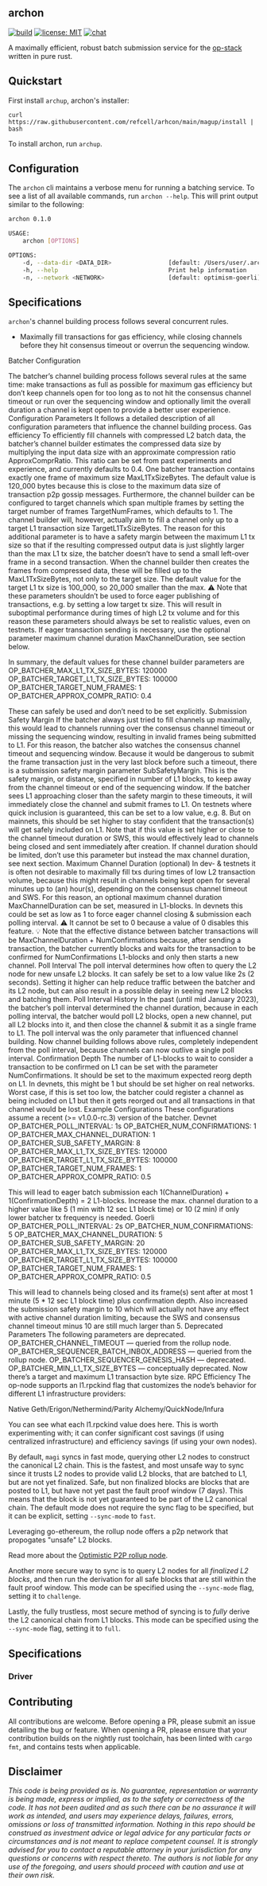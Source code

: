 ## archon

[![build](https://github.com/a16z/magi/actions/workflows/test.yml/badge.svg)](https://github.com/a16z/magi/actions/workflows/test.yml) [![license: MIT](https://img.shields.io/badge/license-MIT-brightgreen.svg)](https://opensource.org/licenses/MIT) [![chat](https://img.shields.io/badge/chat-telegram-blue)](https://t.me/+IntDY_gZJSRkNTJj)

A maximally efficient, robust batch submission service for the [op-stack](https://stack.optimism.io/) written in pure rust.


## Quickstart

First install `archup`, archon's installer:

```
curl https://raw.githubusercontent.com/refcell/arhcon/main/magup/install | bash
```

To install archon, run `archup`.


## Configuration

The `archon` cli maintains a verbose menu for running a batching service. To see a list of all available commands, run `archon --help`. This will print output similar to the following:

```bash
archon 0.1.0

USAGE:
    archon [OPTIONS]

OPTIONS:
    -d, --data-dir <DATA_DIR>                [default: /Users/user/.archon/data]
    -h, --help                               Print help information
    -n, --network <NETWORK>                  [default: optimism-goerli]
```


## Specifications

`archon`'s channel building process follows several concurrent rules.

- Maximally fill transactions for gas efficiency, while closing channels before they hit consensus timeout or overrun the sequencing window.


Batcher Configuration

The batcher’s channel building process follows several rules at the same time:
make transactions as full as possible for maximum gas efficiency
but don’t keep channels open for too long as to not hit the consensus channel timeout or run over the sequencing window
and optionally limit the overall duration a channel is kept open to provide a better user experience.
Configuration Parameters
It follows a detailed description of all configuration parameters that influence the channel building process.
Gas efficiency
To efficiently fill channels with compressed L2 batch data, the batcher’s channel builder estimates the compressed data size by multiplying the input data size with an approximate compression ratio ApproxComprRatio. This ratio can be set from past experiments and experience, and currently defaults to 0.4.
One batcher transaction contains exactly one frame of maximum size MaxL1TxSizeBytes. The default value is 120_000 bytes because this is close to the maximum data size of transaction p2p gossip messages.
Furthermore, the channel builder can be configured to target channels which span multiple frames by setting the target number of frames TargetNumFrames, which defaults to 1.
The channel builder will, however, actually aim to fill a channel only up to a target L1 transaction size TargetL1TxSizeBytes. The reason for this additional parameter is to have a safety margin between the maximum L1 tx size so that if the resulting compressed output data is just slightly larger than the max L1 tx size, the batcher doesn’t have to send a small left-over frame in a second transaction. When the channel builder then creates the frames from compressed data, these will be filled up to the MaxL1TxSizeBytes, not only to the target size. The default value for the target L1 tx size is 100_000, so 20_000 smaller than the max.
⚠️ Note that these parameters shouldn’t be used to force eager publishing of transactions, e.g. by setting a low target tx size. This will result in suboptimal performance during times of high L2 tx volume and for this reason these parameters should always be set to realistic values, even on testnets. If eager transaction sending is necessary, use the optional parameter maximum channel duration MaxChannelDuration, see section below.


In summary, the default values for these channel builder parameters are
OP_BATCHER_MAX_L1_TX_SIZE_BYTES: 120000
OP_BATCHER_TARGET_L1_TX_SIZE_BYTES: 100000
OP_BATCHER_TARGET_NUM_FRAMES: 1
OP_BATCHER_APPROX_COMPR_RATIO: 0.4



These can safely be used and don’t need to be set explicitly.
Submission Safety Margin
If the batcher always just tried to fill channels up maximally, this would lead to channels running over the consensus channel timeout or missing the sequencing window, resulting in invalid frames being submitted to L1. For this reason, the batcher also watches the consensus channel timeout and sequencing window. Because it would be dangerous to submit the frame transaction just in the very last block before such a timeout, there is a submission safety margin parameter SubSafetyMargin. This is the safety margin, or distance, specified in number of L1 blocks, to keep away from the channel timeout or end of the sequencing window. If the batcher sees L1 approaching closer than the safety margin to these timeouts, it will immediately close the channel and submit frames to L1.
On testnets where quick inclusion is guaranteed, this can be set to a low value, e.g. 8. But on mainnets, this should be set higher to stay confident that the transaction(s) will get safely included on L1.
Note that if this value is set higher or close to the channel timeout duration or SWS, this would effectively lead to channels being closed and sent immediately after creation. If channel duration should be limited, don’t use this parameter but instead the max channel duration, see next section.
Maximum Channel Duration (optional)
In dev- & testnets it is often not desirable to maximally fill txs during times of low L2 transaction volume, because this might result in channels being kept open for several minutes up to (an) hour(s), depending on the consensus channel timeout and SWS.
For this reason, an optional maximum channel duration MaxChannelDuration can be set, measured in L1-blocks. In devnets this could be set as low as 1 to force eager channel closing & submission each polling interval.
⚠️ It cannot be set to 0 because a value of 0 disables this feature.
💡 Note that the effective distance between batcher transactions will be MaxChannelDuration + NumConfirmations because, after sending a transaction, the batcher currently blocks and waits for the transaction to be confirmed for NumConfirmations L1-blocks and only then starts a new channel.
Poll Interval
The poll interval determines how often to query the L2 node for new unsafe L2 blocks. It can safely be set to a low value like 2s (2 seconds). Setting it higher can help reduce traffic between the batcher and its L2 node, but can also result in a possible delay in seeing new L2 blocks and batching them.
Poll Interval History
In the past (until mid January 2023), the batcher’s poll interval determined the channel duration, because in each polling interval, the batcher would poll L2 blocks, open a new channel, put all L2 blocks into it, and then close the channel & submit it as a single frame to L1. The poll interval was the only parameter that influenced channel building.
Now channel building follows above rules, completely independent from the poll interval, because channels can now outlive a single poll interval.
Confirmation Depth
The number of L1-blocks to wait to consider a transaction to be confirmed on L1 can be set with the parameter NumConfirmations. It should be set to the maximum expected reorg depth on L1. In devnets, this might be 1 but should be set higher on real networks.
Worst case, if this is set too low, the batcher could register a channel as being included on L1 but then it gets reorged out and all transactions in that channel would be lost.
Example Configurations
These configurations assume a recent (>= v1.0.0-rc.3) version of the batcher.
Devnet
OP_BATCHER_POLL_INTERVAL: 1s
OP_BATCHER_NUM_CONFIRMATIONS: 1
OP_BATCHER_MAX_CHANNEL_DURATION: 1
OP_BATCHER_SUB_SAFETY_MARGIN: 8
OP_BATCHER_MAX_L1_TX_SIZE_BYTES: 120000
OP_BATCHER_TARGET_L1_TX_SIZE_BYTES: 100000
OP_BATCHER_TARGET_NUM_FRAMES: 1
OP_BATCHER_APPROX_COMPR_RATIO: 0.5

This will lead to eager batch submission each 1(ChannelDuration) + 1(ConfirmationDepth) = 2 L1-blocks. Increase the max. channel duration to a higher value like 5 (1 min with 12 sec L1 block time) or 10 (2 min) if only lower batcher tx frequency is needed.
Goerli
OP_BATCHER_POLL_INTERVAL: 2s
OP_BATCHER_NUM_CONFIRMATIONS: 5
OP_BATCHER_MAX_CHANNEL_DURATION: 5
OP_BATCHER_SUB_SAFETY_MARGIN: 20
OP_BATCHER_MAX_L1_TX_SIZE_BYTES: 120000
OP_BATCHER_TARGET_L1_TX_SIZE_BYTES: 100000
OP_BATCHER_TARGET_NUM_FRAMES: 1
OP_BATCHER_APPROX_COMPR_RATIO: 0.5

This will lead to channels being closed and its frame(s) sent after at most 1 minute (5 * 12 sec L1 block time) plus confirmation depth. Also increased the submission safety margin to 10 which will actually not have any effect with active channel duration limiting, because the SWS and consensus channel timeout minus 10 are still much larger than 5.
Deprecated Parameters
The following parameters are deprecated.
OP_BATCHER_CHANNEL_TIMEOUT — queried from the rollup node.
OP_BATCHER_SEQUENCER_BATCH_INBOX_ADDRESS — queried from the rollup node.
OP_BATCHER_SEQUENCER_GENESIS_HASH — deprecated.
OP_BATCHER_MIN_L1_TX_SIZE_BYTES — conceptually deprecated. Now there’s a target and maximum L1 transaction byte size.
RPC Efficiency
The op-node supports an l1.rpckind flag that customizes the node’s behavior for different L1 infrastructure providers:

Native Geth/Erigon/Nethermind/Parity
Alchemy/QuickNode/Infura

You can see what each l1.rpckind value does here. This is worth experimenting with; it can confer significant cost savings (if using centralized infrastructure) and efficiency savings (if using your own nodes).







By default, `magi` syncs in fast mode, querying other L2 nodes to construct the canonical L2 chain. This is the fastest, and most unsafe way to sync since it trusts L2 nodes to provide valid L2 blocks, that are batched to L1, but are not yet finalized. Safe, but non finalized blocks are blocks that are posted to L1, but have not yet past the fault proof window (7 days). This means that the block is not yet guaranteed to be part of the L2 canonical chain. The default mode does not require the sync flag to be specified, but it can be explicit, setting `--sync-mode` to `fast`.

Leveraging go-ethereum, the rollup node offers a p2p network that propogates "unsafe" L2 blocks.

Read more about the [Optimistic P2P rollup node](https://github.com/ethereum-optimism/optimism/blob/develop/specs/rollup-node-p2p.md).

Another more secure way to sync is to query L2 nodes for all _finalized L2 blocks_, and then run the derivation for all safe blocks that are still within the fault proof window. This mode can be specified using the `--sync-mode` flag, setting it to `challenge`.

Lastly, the fully trustless, most secure method of syncing is to _fully_ derive the L2 canonical chain from L1 blocks. This mode can be specified using the `--sync-mode` flag, setting it to `full`.

## Specifications

### Driver



## Contributing

All contributions are welcome. Before opening a PR, please submit an issue detailing the bug or feature. When opening a PR, please ensure that your contribution builds on the nightly rust toolchain, has been linted with `cargo fmt`, and contains tests when applicable.

## Disclaimer

_This code is being provided as is. No guarantee, representation or warranty is being made, express or implied, as to the safety or correctness of the code. It has not been audited and as such there can be no assurance it will work as intended, and users may experience delays, failures, errors, omissions or loss of transmitted information. Nothing in this repo should be construed as investment advice or legal advice for any particular facts or circumstances and is not meant to replace competent counsel. It is strongly advised for you to contact a reputable attorney in your jurisdiction for any questions or concerns with respect thereto. The authors is not liable for any use of the foregoing, and users should proceed with caution and use at their own risk._
